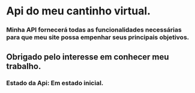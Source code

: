 # Api do meu cantinho virtual.

### Minha API fornecerá todas as funcionalidades necessárias para que meu site possa empenhar seus principais objetivos.

## Obrigado pelo interesse em conhecer meu trabalho.

### Estado da Api: Em estado inicial.
